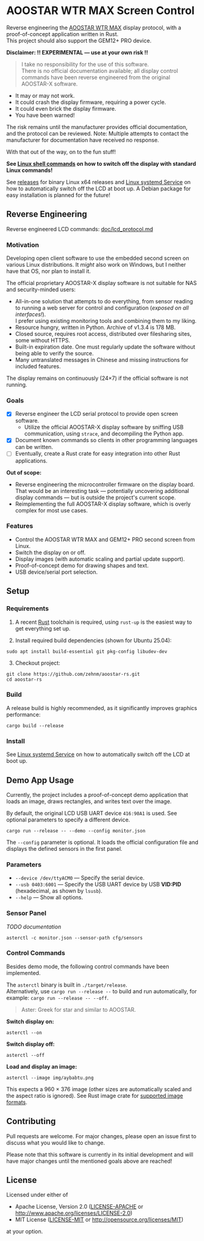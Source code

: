 # AOOSTAR WTR MAX Screen Control

Reverse engineering the [AOOSTAR WTR MAX](https://aoostar.com/products/aoostar-wtr-max-amd-r7-pro-8845hs-11-bays-mini-pc)
display protocol, with a proof-of-concept application written in Rust.  
This project should also support the GEM12+ PRO device.

**Disclaimer: ‼️ EXPERIMENTAL — use at your own risk ‼️**

> I take no responsibility for the use of this software.  
> There is no official documentation available;
> all display control commands have been reverse engineered from the original AOOSTAR-X software.

- It may or may not work.
- It could crash the display firmware, requiring a power cycle.
- It could even brick the display firmware.
- You have been warned!

The risk remains until the manufacturer provides official documentation, and the protocol can be reviewed.
Note: Multiple attempts to contact the manufacturer for documentation have received no response.

With that out of the way, on to the fun stuff!

**See [Linux shell commands](doc/shell_commands.md) on how to switch off the display with standard Linux commands!**

See [releases](https://github.com/zehnm/aoostar-rs/releases) for binary Linux x64 releases and [Linux systemd Service](linux/)
on how to automatically switch off the LCD at boot up. A Debian package for easy installation is planned for the future!

## Reverse Engineering

Reverse engineered LCD commands: [doc/lcd_protocol.md](doc/lcd_protocol.md)

### Motivation

Developing open client software to use the embedded second screen on various Linux distributions.
It *might* also work on Windows, but I neither have that OS, nor plan to install it.

The official proprietary AOOSTAR-X display software is not suitable for NAS and security-minded users:

- All-in-one solution that attempts to do everything, from sensor reading to running a web server for control and configuration (*exposed on all interfaces!*).  
  I prefer using existing monitoring tools and combining them to my liking.
- Resource hungry, written in Python. Archive of v1.3.4 is 178 MB.
- Closed source, requires root access, distributed over filesharing sites, some without HTTPS.
- Built-in expiration date. One must regularly update the software without being able to verify the source.
- Many untranslated messages in Chinese and missing instructions for included features.

The display remains on continuously (24×7) if the official software is not running.

### Goals

- [x] Reverse engineer the LCD serial protocol to provide open screen software.
    - Utilize the official AOOSTAR-X display software by sniffing USB communication, using `strace`, and decompiling the Python app.
- [x] Document known commands so clients in other programming languages can be written.
- [ ] Eventually, create a Rust crate for easy integration into other Rust applications.

**Out of scope:**

- Reverse engineering the microcontroller firmware on the display board.  
  That would be an interesting task — potentially uncovering additional display commands — but is outside the project's current scope.
- Reimplementing the full AOOSTAR-X display software, which is overly complex for most use cases.

### Features

- Control the AOOSTAR WTR MAX and GEM12+ PRO second screen from Linux.
- Switch the display on or off.
- Display images (with automatic scaling and partial update support).
- Proof-of-concept demo for drawing shapes and text.
- USB device/serial port selection.

## Setup

### Requirements

1. A recent [Rust](https://rustup.rs/) toolchain is required, using `rust-up` is the easiest way to get everything set up.

2. Install required build dependencies (shown for Ubuntu 25.04):

```shell
sudo apt install build-essential git pkg-config libudev-dev
```

3. Checkout project:

```shell
git clone https://github.com/zehnm/aoostar-rs.git
cd aoostar-rs
```

### Build

A release build is highly recommended, as it significantly improves graphics performance:

```shell
cargo build --release
```

### Install

See [Linux systemd Service](linux/) on how to automatically switch off the LCD at boot up.

## Demo App Usage

Currently, the project includes a proof-of-concept demo application that loads an image, draws rectangles, and writes
text over the image.

By default, the original LCD USB UART device `416:90A1` is used. See optional parameters to specify a different device.

```shell
cargo run --release -- --demo --config monitor.json
```

The `--config` parameter is optional. It loads the official configuration file and displays the defined sensors in the
first panel.

### Parameters

- `--device /dev/ttyACM0` — Specify the serial device.
- `--usb 0403:6001` — Specify the USB UART device by USB **VID:PID** (hexadecimal, as shown by `lsusb`).
- `--help` — Show all options.


### Sensor Panel

_TODO documentation_

```shell
asterctl -c monitor.json --sensor-path cfg/sensors
```

### Control Commands

Besides demo mode, the following control commands have been implemented.

The `asterctl` binary is built in `./target/release`.  
Alternatively, use `cargo run --release --` to build and run automatically, for example: `cargo run --release -- --off`.

> Aster: Greek for star and similar to AOOSTAR.

**Switch display on:**

```shell
asterctl --on
```

**Switch display off:**

```shell
asterctl --off
```

**Load and display an image:**

```shell
asterctl --image img/aybabtu.png
```

This expects a 960 × 376 image (other sizes are automatically scaled and the aspect ratio is ignored).
See Rust image crate for [supported image formats](https://github.com/image-rs/image?tab=readme-ov-file#supported-image-formats).

## Contributing

Pull requests are welcome. For major changes, please open an issue first to discuss what you would like to change.

Please note that this software is currently in its initial development and will have major changes until the mentioned
goals above are reached!

## License

Licensed under either of

- Apache License, Version 2.0 ([LICENSE-APACHE](LICENSE-APACHE) or http://www.apache.org/licenses/LICENSE-2.0)
- MIT License ([LICENSE-MIT](LICENSE-MIT) or http://opensource.org/licenses/MIT)

at your option.

